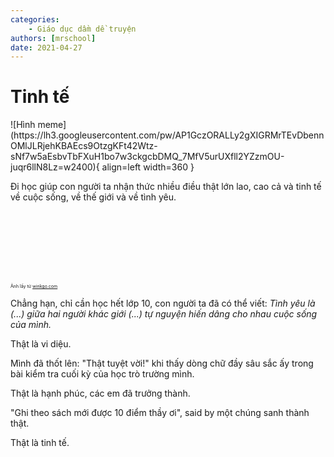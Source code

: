 ```yaml
---
categories:
    - Giáo dục dầm dề truyện
authors: [mrschool]
date: 2021-04-27
---
```


# Tinh tế

<div class="result" markdown>
![Hình meme](https://lh3.googleusercontent.com/pw/AP1GczORALLy2gXIGRMrTEvDbennOMlJLRjehKBAEcs9OtzgKFt42Wtz-sNf7w5aEsbvTbFXuH1bo7w3ckgcbDMQ_7MfV5urUXfll2YZzmOU-juqr6llN8Lz=w2400){ align=left width=360 }

Đi học giúp con người ta nhận thức nhiều điều thật lớn lao, cao cả và tinh tế về cuộc sống, về thế giới và về tình yêu.
</div>
<br>
<br>
<br>
<br>
<!-- more -->
<br>
<br>

<span style="font-size: 0.5em;">Ảnh lấy từ [winkgo.com](https://winkgo.com/love-memes)</span>

Chẳng hạn, chỉ cần học hết lớp 10, con người ta đã có thể viết: *Tình yêu là (...) giữa hai người khác giới (...) tự nguyện hiến dâng cho nhau cuộc sống của mình.*

Thật là vi diệu.

Mình đã thốt lên: "Thật tuyệt vời!" khi thấy dòng chữ đầy sâu sắc ấy trong bài kiểm tra cuối kỳ của học trò trường mình.

Thật là hạnh phúc, các em đã trưởng thành.

"Ghi theo sách mới được 10 điểm thầy ơi", said by một chúng sanh thành thật.

Thật là tinh tế.